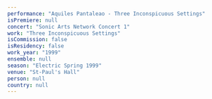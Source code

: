 ```yaml
---
performance: "Aquiles Pantaleao - Three Inconspicuous Settings"
isPremiere: null
concert: "Sonic Arts Network Concert 1"
work: "Three Inconspicuous Settings"
isCommission: false
isResidency: false
work_year: "1999"
ensemble: null
season: "Electric Spring 1999"
venue: "St-Paul's Hall"
person: null
country: null
---
```


